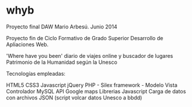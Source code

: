 # whyb
Proyecto final DAW Mario Arbesú. Junio 2014

Proyecto fin de Ciclo Formativo de Grado Superior Desarrollo de Apliaciones Web.

'Where have you been' diario de viajes online y buscador de lugares Patrimonio de la Humanidad según la Unesco

Tecnologías empleadas:

  HTML5
  CSS3
  Javascript
  jQuery
  PHP - Silex framework - Modelo Vista Controlador
  MySQL
  API Google maps
  Librerias Javascript
  Carga de datos con archivos JSON (script volcar datos Unesco a bbdd)
  

